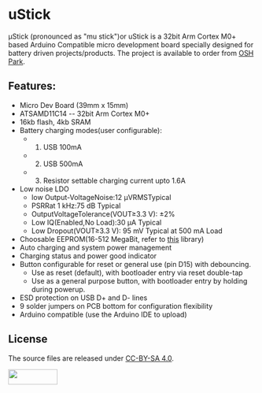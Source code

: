 # uStick
μStick (pronounced as "mu stick")or uStick is a 32bit Arm Cortex M0+ based Arduino Compatible micro development board specially designed for battery driven projects/products.
The project is available to order from [OSH Park](https://oshpark.com/projects/SfXMe0NL).

## Features:
- Micro Dev Board (39mm x 15mm)
- ATSAMD11C14 -- 32bit Arm Cortex M0+ 
- 16kb flash, 4kb SRAM
- Battery charging modes(user configurable): 
	- 1. USB 100mA
	- 2. USB 500mA
	- 3. Resistor settable charging current upto 1.6A
- Low noise LDO
  - low Output-VoltageNoise:12 μVRMSTypical
  - PSRRat 1 kHz:75 dB Typical
  - OutputVoltageTolerance(VOUT≥3.3 V): ±2%
  - Low IQ(Enabled,No Load):30 μA Typical
  - Low Dropout(VOUT≥3.3 V): 95 mV Typical at 500 mA Load
- Choosable EEPROM(16-512 MegaBit, refer to [this](https://github.com/Marzogh/SPIMemory) library)
- Auto charging and system power management
- Charging status and power good indicator
- Button configurable for reset or general use (pin D15) with debouncing.
  -  Use as reset (default), with bootloader entry via reset double-tap
  - Use as a general purpose button, with bootloader entry by holding during powerup.
- ESD protection on USB D+ and D- lines
- 9 solder jumpers on PCB bottom for configuration flexibility
- Arduino compatible (use the Arduino IDE to upload)

## License
The source files are released under [CC-BY-SA 4.0](https://creativecommons.org/licenses/by-sa/4.0/).

<img src="https://mirrors.creativecommons.org/presskit/buttons/88x31/png/by-sa.png" width = "100px" height = "31px">
